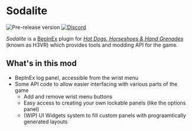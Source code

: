 # Sodalite
![Pre-release version](https://img.shields.io/github/v/release/H3VR-Modding/Sodalite?include_prereleases&label=pre-release&style=flat-square)
[![Discord](https://img.shields.io/discord/777351065950879744?label=&logo=discord&logoColor=ffffff&color=7389D8&labelColor=6A7EC2&style=flat-square)](https://discord.gg/DCsdXk4r9A)

_Sodalite_ is a [BepInEx](https://github.com/BepInEx/BepInEx) plugin for *[Hot Dogs, Horseshoes & Hand Grenades](https://store.steampowered.com/app/450540/Hot_Dogs_Horseshoes__Hand_Grenades/)* (known as H3VR) which provides tools and modding API for the game.

## What's in this mod
- BepInEx log panel, accessible from the wrist menu
- Some API code to allow easier interfacing with various parts of the game
  - Add and remove wrist menu buttons
  - Easy access to creating your own lockable panels (like the options panel)
  - (WIP) UI Widgets system to fill custom panels with prograamtically generated layouts
